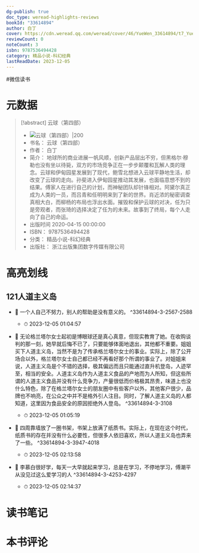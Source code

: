 ```yaml
---
dg-publish: true
doc_type: weread-highlights-reviews
bookId: "33614894"
author: 白丁
cover: https://cdn.weread.qq.com/weread/cover/46/YueWen_33614894/t7_YueWen_33614894.jpg
reviewCount: 0
noteCount: 3
isbn: 9787536494428
category: 精品小说-科幻经典
lastReadDate: 2023-12-05
---
```

#微信读书

# 元数据
> [!abstract] 云球（第四部）
> - ![ 云球（第四部）|200](https://cdn.weread.qq.com/weread/cover/46/YueWen_33614894/t7_YueWen_33614894.jpg)
> - 书名： 云球（第四部）
> - 作者： 白丁
> - 简介： 地球所的商业进展一帆风顺，创新产品层出不穷，但黑格尔·穆勒也没有坐以待毙，双方的市场竞争正在一步步颠覆和瓦解人类的理念。云球和伊甸园星发展到了现代，鲍雪北想进入云球平静地生活，却改变了云球的走向。孙斐进入伊甸园星推动其发展，也面临意想不到的结果。傅家人在进行自己的计划，而神秘团队却针锋相对。阿黛尔真正成为人类的一员，而吕青和任明明来到了新的世界。肖近浓的秘密调查真相大白，而柳杨的布局也浮出水面。摧毁和保护云球的对决，任为只是旁观者，而张琦的选择决定了任为的未来。故事到了终局，每个人走向了自己的命运。
> - 出版时间 2020-04-15 00:00:00
> - ISBN： 9787536494428
> - 分类： 精品小说-科幻经典
> - 出版社： 浙江出版集团数字传媒有限公司

# 高亮划线

## 121人道主义岛


- 📌 一个人自己不努力，别人的帮助是没有意义的。 ^33614894-3-2567-2588
    - ⏱ 2023-12-05 01:04:57 

- 📌 无论格兰塔尔女士起初是博眼球还是真心真意，但现实教育了她。在收购谈判的那一刻，她早就后悔不已了，只要能够体面地退出，其他都不重要。姐姐买下人道主义岛，当然不是为了传承格兰塔尔女士的事业。实际上，除了公开场合以外，格兰塔尔女士自己都已经不再看好那个所谓的事业了。对姐姐来说，人道主义岛是个不错的选择，极其偏远而且只能通过直升机登岛，人迹罕至，相当的安全。人道主义岛作为人道主义食品的产地而为人所知，但这些所谓的人道主义食品并没有什么竞争力，产量很低而价格极其昂贵，味道上也没什么特色，除了在格兰塔尔女士的朋友圈中有些客户以外，其他客户很少，品牌也不响亮，在公众之中并不是格外引人注目。同时，了解人道主义岛的人都知道，这里因为食品安全的原因拒绝外人登岛。 ^33614894-3-3108
    - ⏱ 2023-12-05 01:05:19 

- 📌 四周靠墙放了一圈书架，书架上放满了纸质书。实际上，在现在这个时代，纸质书的存在并没有什么必要性，但很多人依旧喜欢，所以人道主义岛也弄来了一些。 ^33614894-3-3947-4018
    - ⏱ 2023-12-05 02:13:58 

- 📌 李慕白很好学，每天一大早就起来学习，总是在学习，不停地学习，傅潮平从没见过这么爱学习的人 ^33614894-3-4253-4297
    - ⏱ 2023-12-05 02:14:37 
# 读书笔记

# 本书评论
